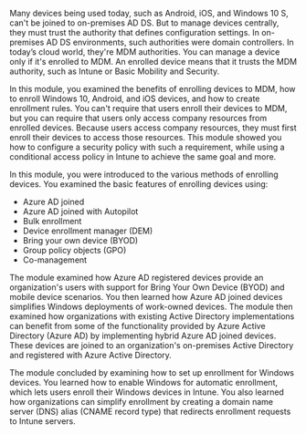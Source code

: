 Many devices being used today, such as Android, iOS, and Windows 10 S, can't be joined to on-premises AD DS. But to manage devices centrally, they must trust the authority that defines configuration settings. In on-premises AD DS environments, such authorities were domain controllers. In today’s cloud world, they're MDM authorities. You can manage a device only if it's enrolled to MDM. An enrolled device means that it trusts the MDM authority, such as Intune or Basic Mobility and Security.

In this module, you examined the benefits of enrolling devices to MDM, how to enroll Windows 10, Android, and iOS devices, and how to create enrollment rules. You can't require that users enroll their devices to MDM, but you can require that users only access company resources from enrolled devices. Because users access company resources, they must first enroll their devices to access those resources. This module showed you how to configure a security policy with such a requirement, while using a conditional access policy in Intune to achieve the same goal and more.

In this module, you were introduced to the various methods of enrolling devices. You examined the basic features of enrolling devices using:

 -  Azure AD joined
 -  Azure AD joined with Autopilot
 -  Bulk enrollment
 -  Device enrollment manager (DEM)
 -  Bring your own device (BYOD)
 -  Group policy objects (GPO)
 -  Co-management

The module examined how Azure AD registered devices provide an organization's users with support for Bring Your Own Device (BYOD) and mobile device scenarios. You then learned how Azure AD joined devices simplifies Windows deployments of work-owned devices. The module then examined how organizations with existing Active Directory implementations can benefit from some of the functionality provided by Azure Active Directory (Azure AD) by implementing hybrid Azure AD joined devices. These devices are joined to an organization's on-premises Active Directory and registered with Azure Active Directory.

The module concluded by examining how to set up enrollment for Windows devices. You learned how to enable Windows for automatic enrollment, which lets users enroll their Windows devices in Intune. You also learned how organizations can simplify enrollment by creating a domain name server (DNS) alias (CNAME record type) that redirects enrollment requests to Intune servers.
